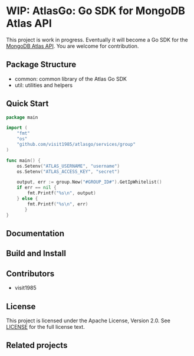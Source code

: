# WIP: AtlasGo: Go SDK for MongoDB Atlas API

This project is work in progress. Eventually it will become a Go SDK for the [MongoDB Atlas API](https://docs.atlas.mongodb.com/api/). You are welcome for contribution.


## Package Structure

*  common: common library of the Atlas Go SDK
*  util: utilities and helpers


## Quick Start

```go
package main

import (
    "fmt"
    "os"
    "github.com/visit1985/atlasgo/services/group"
)

func main() {
    os.Setenv("ATLAS_USERNAME", "username")
    os.Setenv("ATLAS_ACCESS_KEY", "secret")

    output, err := group.New("#GROUP_ID#").GetIpWhitelist()
    if err == nil {
        fmt.Printf("%s\n", output)
    } else {
        fmt.Printf("%s\n", err)
       }
}
```


## Documentation


## Build and Install


## Contributors

* visit1985


## License

This project is licensed under the Apache License, Version 2.0. See [LICENSE](https://github.com/visit1985/atlasgo/blob/master/LICENSE.txt) for the full license text.


## Related projects
